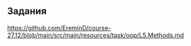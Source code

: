 ## Задания

https://github.com/EreminD/course-27.12/blob/main/src/main/resources/task/oop/L5.Methods.md